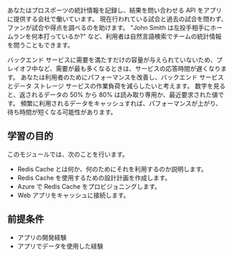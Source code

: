 あなたはプロスポーツの統計情報を記録し、結果を問い合わせる API をアプリに提供する会社で働いています。 現在行われている試合と過去の試合を問わず、ファンが試合や得点を調べるのを助けます。 "John Smith は左投手相手にホームランを何本打っているか?" など、利用者は自然言語検索でチームの統計情報を問うこともできます。

バックエンド サービスに需要を満たすだけの容量が与えられていないため、プレイオフ中など、需要が最も多くなるときは、サービスの応答時間が遅くなります。 あなたは利用者のためにパフォーマンスを改善し、バックエンド サービスとデータ ストレージ サービスの作業負荷を減らしたいと考えます。 数字を見ると、返されるデータの 50% から 80% は読み取り専用か、最近要求された値です。 頻繁に利用されるデータをキャッシュすれば、パフォーマンスが上がり、待ち時間が短くなる可能性があります。

## <a name="learning-objectives"></a>学習の目的

このモジュールでは、次のことを行います。

- Redis Cache とは何か、何のためにそれを利用するのか説明します。
- Redis Cache を使用するための設計計画を作成します。
- Azure で Redis Cache をプロビジョニングします。
- Web アプリをキャッシュに接続します。

## <a name="prerequisites"></a>前提条件

- アプリの開発経験
- アプリでデータを使用した経験
